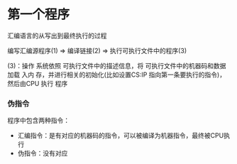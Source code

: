 # 第一个程序

汇编语言的从写出到最终执行的过程

编写汇编源程序(1) => 编译链接(2) => 执行可执行文件中的程序(3)

(3)：操作 系统依照 可执行文件中的描述信息，将 可执行文件中的机器码和数据加载 入内 存，并进行相关的初始化(比如设置CS:IP 指向第一条要执行的指令)，然后由CPU 执行 程序

### 伪指令

程序中包含两种指令：

* 汇编指令：是有对应的机器码的指令，可以被编译为机器指令，最终被CPU执行
* 伪指令：没有对应
